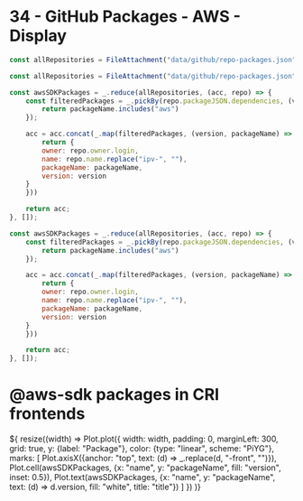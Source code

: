 
# 34 - GitHub Packages - AWS - Display

```js run=false
const allRepositories = FileAttachment("data/github/repo-packages.json").json();
```

```js
const allRepositories = FileAttachment("data/github/repo-packages.json").json();
```

```js run=false
const awsSDKPackages = _.reduce(allRepositories, (acc, repo) => {
    const filteredPackages = _.pickBy(repo.packageJSON.dependencies, (version, packageName) => { 
        return packageName.includes("aws")
    });

    acc = acc.concat(_.map(filteredPackages, (version, packageName) => {
        return {
        owner: repo.owner.login,
        name: repo.name.replace("ipv-", ""),
        packageName: packageName,
        version: version 
    }
    }))

    return acc;
}, []);
```

```js
const awsSDKPackages = _.reduce(allRepositories, (acc, repo) => {
    const filteredPackages = _.pickBy(repo.packageJSON.dependencies, (version, packageName) => { 
        return packageName.includes("aws")
    });

    acc = acc.concat(_.map(filteredPackages, (version, packageName) => {
        return {
        owner: repo.owner.login,
        name: repo.name.replace("ipv-", ""),
        packageName: packageName,
        version: version 
    }
    }))

    return acc;
}, []);
```

<div class="card">
  <h1>@aws-sdk packages in CRI frontends</h1>
  ${
    resize((width) => Plot.plot({
        width: width,
        padding: 0,
        marginLeft: 300,
        grid: true,
        y: {label: "Package"},
        color: {type: "linear", scheme: "PiYG"},
        marks: [
            Plot.axisX({anchor: "top", text: (d) => _.replace(d, "-front", "")}),
            Plot.cell(awsSDKPackages, {x: "name", y: "packageName", fill: "version", inset: 0.5}),
            Plot.text(awsSDKPackages, {x: "name", y: "packageName", text: (d) => d.version, fill: "white", title: "title"})
        ]
    })
  )}
</div>
